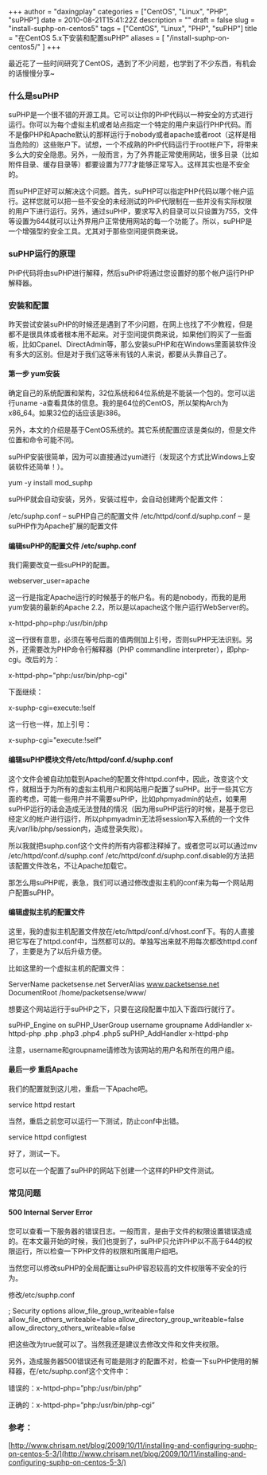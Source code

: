 +++
author = "daxingplay"
categories = ["CentOS", "Linux", "PHP", "suPHP"]
date = 2010-08-21T15:41:22Z
description = ""
draft = false
slug = "install-suphp-on-centos5"
tags = ["CentOS", "Linux", "PHP", "suPHP"]
title = "在CentOS 5.x下安装和配置suPHP"
aliases = [
    "/install-suphp-on-centos5/"
]
+++


最近花了一些时间研究了CentOS，遇到了不少问题，也学到了不少东西，有机会的话慢慢分享~

### 什么是suPHP

suPHP是一个很不错的开源工具。它可以让你的PHP代码以一种安全的方式进行运行。你可以为每个虚拟主机或者站点指定一个特定的用户来运行PHP代码。而不是像PHP和Apache默认的那样运行于nobody或者apache或者root（这样是相当危险的）这些账户下。试想，一个不成熟的PHP代码运行于root帐户下，将带来多么大的安全隐患。另外，一般而言，为了外界能正常使用网站，很多目录（比如附件目录、缓存目录等）都要设置为777才能够正常写入。这样其实也是不安全的。

而suPHP正好可以解决这个问题。首先，suPHP可以指定PHP代码以哪个帐户运行。这样您就可以把一些不安全的未经测试的PHP代限制在一些并没有实际权限的用户下进行运行。另外，通过suPHP，要求写入的目录可以只设置为755，文件等设置为644就可以让外界用户正常使用网站的每一个功能了。所以，suPHP是一个增强型的安全工具。尤其对于那些空间提供商来说。

### suPHP运行的原理

PHP代码将由suPHP进行解释，然后suPHP将通过您设置好的那个帐户运行PHP解释器。

### 安装和配置

昨天尝试安装suPHP的时候还是遇到了不少问题，在网上也找了不少教程，但是都不是很具体或者根本用不起来。对于空间提供商来说，如果他们购买了一些面板，比如Cpanel、DirectAdmin等，那么安装suPHP和在Windows里面装软件没有多大的区别。但是对于我们这等米有钱的人来说，都要从头靠自己了。

#### 第一步 yum安装

确定自己的系统配置和架构，32位系统和64位系统是不能装一个包的。您可以运行uname -a查看具体的信息。我的是64位的CentOS，所以架构Arch为x86_64。如果32位的话应该是i386。

另外，本文的介绍是基于CentOS系统的。其它系统配置应该是类似的，但是文件位置和命令可能不同。

suPHP安装很简单，因为可以直接通过yum进行（发现这个方式比Windows上安装软件还简单！）。

yum -y install mod_suphp

suPHP就会自动安装，另外，安装过程中，会自动创建两个配置文件：

 /etc/suphp.conf – suPHP自己的配置文件 /etc/httpd/conf.d/suphp.conf – 是suPHP作为Apache扩展的配置文件

#### 编辑suPHP的配置文件 /etc/suphp.conf

我们需要改变一些suPHP的配置。

 webserver_user=apache

这一行是指定Apache运行的时候基于的帐户名。有的是nobody，而我的是用yum安装的最新的Apache 2.2，所以是以apache这个账户运行WebServer的。

x-httpd-php=php:/usr/bin/php

这一行很有意思，必须在等号后面的值两侧加上引号，否则suPHP无法识别。另外，还需要改为PHP命令行解释器（PHP commandline interpreter），即php-cgi。改后的为：

x-httpd-php="php:/usr/bin/php-cgi"

下面继续：

x-suphp-cgi=execute:!self

这一行也一样，加上引号：

x-suphp-cgi="execute:!self"

#### 编辑suPHP模块文件/etc/httpd/conf.d/suphp.conf

这个文件会被自动加载到Apache的配置文件httpd.conf中，因此，改变这个文件，就相当于为所有的虚拟主机用户和网站用户配置了suPHP。出于一些其它方面的考虑，可能一些用户并不需要suPHP，比如phpmyadmin的站点，如果用suPHP运行的话会造成无法登陆的情况（因为用suPHP运行的时候，是基于您已经定义的帐户进行运行，所以phpmyadmin无法将session写入系统的一个文件夹/var/lib/php/session内，造成登录失败）。

所以我就把suphp.conf这个文件的所有内容都注释掉了。或者您可以可以通过mv /etc/httpd/conf.d/suphp.conf /etc/httpd/conf.d/suphp.conf.disable的方法把该配置文件改名，不让Apache加载它。

那怎么用suPHP呢，表急，我们可以通过修改虚拟主机的conf来为每一个网站用户配置suPHP。

#### 编辑虚拟主机的配置文件

这里，我的虚拟主机配置文件放在/etc/httpd/conf.d/vhost.conf下。有的人直接把它写在了httpd.conf中，当然都可以的。单独写出来就不用每次都改httpd.conf了，主要是为了以后升级方便。

比如这里的一个虚拟主机的配置文件：

<virtualhost> ServerName packetsense.net ServerAlias www.packetsense.net DocumentRoot /home/packetsense/www/ </virtualhost>

想要这个网站运行于suPHP之下，只要在这段配置中加入下面四行就行了。

 suPHP_Engine on suPHP_UserGroup username groupname AddHandler x-httpd-php .php .php3 .php4 .php5 suPHP_AddHandler x-httpd-php

注意，username和groupname请修改为该网站的用户名和所在的用户组。

#### 最后一步 重启Apache

我们的配置就到这儿啦，重启一下Apache吧。

service httpd restart

当然，重启之前您可以运行一下测试，防止conf中出错。

service httpd configtest

好了，测试一下。

 您可以在一个配置了suPHP的网站下创建一个这样的PHP文件测试。

<?php echo "Output of the 'whoami' command:

\n";
echo exec('/usr/bin/whoami');
??>

### 常见问题

#### 500 Internal Server Error

您可以查看一下服务器的错误日志。一般而言，是由于文件的权限设置错误造成的。在本文最开始的时候，我们也提到了，suPHP只允许PHP以不高于644的权限运行，所以检查一下PHP文件的权限和所属用户组吧。

当然您可以修改suPHP的全局配置让suPHP容忍较高的文件权限等不安全的行为。

修改/etc/suphp.conf

 ; Security options allow_file_group_writeable=false allow_file_others_writeable=false allow_directory_group_writeable=false allow_directory_others_writeable=false

把这些改为true就可以了。当然我还是建议去修改文件和文件夹权限。

另外，造成服务器500错误还有可能是刚才的配置不对，检查一下suPHP使用的解释器，在/etc/suphp.conf这个文件中：

错误的：x-httpd-php=”php:/usr/bin/php”

正确的：x-httpd-php=”php:/usr/bin/php-cgi”

### 参考：

[http://www.chrisam.net/blog/2009/10/11/installing-and-configuring-suphp-on-centos-5-3/](http://www.chrisam.net/blog/2009/10/11/installing-and-configuring-suphp-on-centos-5-3/)





